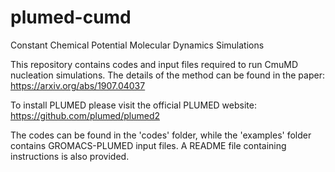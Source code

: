 # plumed-cumd
Constant Chemical Potential Molecular Dynamics Simulations

This repository contains codes and input files required to run CmuMD nucleation simulations. 
The details of the method can be found in the paper: https://arxiv.org/abs/1907.04037

To install PLUMED please visit the official PLUMED website: https://github.com/plumed/plumed2

The codes can be found in the 'codes' folder, while the 'examples' folder contains GROMACS-PLUMED input files.
A README file containing instructions is also provided.
